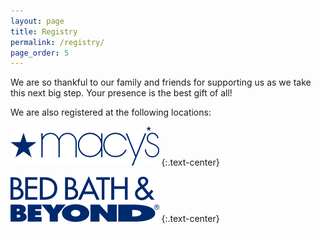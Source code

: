 ```yaml
---
layout: page
title: Registry
permalink: /registry/
page_order: 5
---
```


We are so thankful to our family and friends for supporting us as we take this next big step. Your presence is the best gift of all!

We are also registered at the following locations:

<a href="https://www.macys.com/wgl/registry/guest/6759222" class="content-registry-logo"><img src="/images/macys.png" width="237.5"></a>
{:.text-center}

<a href="https://www.bedbathandbeyond.com/store/giftregistry/view_registry_guest.jsp?pwsToken=&eventType=Wedding&inventoryCallEnabled=true&registryId=543850075&pwsurl=" class="content-registry-logo"><img src="/images/bbb.png" width="237.5"></a>
{:.text-center}

<!--<a href="https://www.zola.com/registry/weddyforthisjelly" class="content-registry-logo"><img src="/images/zola.png" width="237.5"></a>
{:.text-center}-->
